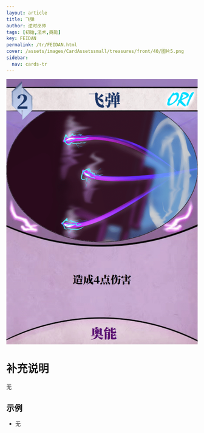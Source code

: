 ```yaml
---
layout: article
title: 飞弹
author: 逆时巫师
tags: [初始,法术,奥能]
key: FEIDAN
permalink: /tr/FEIDAN.html
cover: /assets/images/CardAssetssmall/treasures/front/40/图片5.png
sidebar:
  nav: cards-tr
---
```

![](/assets/images/CardAssets/treasures/front/40/图片5.png)

# 补充说明
无


## 示例
* 无